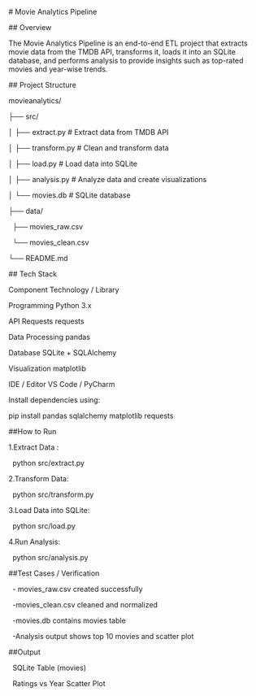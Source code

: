 \# Movie Analytics Pipeline



\## Overview

The Movie Analytics Pipeline is an end-to-end ETL project that extracts movie data from the TMDB API, transforms it, loads it into an SQLite database, and performs analysis to provide insights such as top-rated movies and year-wise trends.



\## Project Structure



movieanalytics/

├── src/

│ ├── extract.py # Extract data from TMDB API

│ ├── transform.py # Clean and transform data

│ ├── load.py # Load data into SQLite

│ ├── analysis.py # Analyze data and create visualizations

│ └── movies.db # SQLite database

├── data/

&nbsp;  ├── movies\_raw.csv

&nbsp;  └── movies\_clean.csv

└── README.md



\## Tech Stack 



Component	Technology / Library



Programming	Python 3.x

API Requests	requests

Data Processing	pandas

Database	SQLite + SQLAlchemy

Visualization	matplotlib

IDE / Editor	VS Code / PyCharm



Install dependencies using:



pip install pandas sqlalchemy matplotlib requests



\##How to Run



1.Extract Data :

&nbsp;   python src/extract.py

2.Transform Data:

&nbsp;   python src/transform.py

3.Load Data into SQLite:

&nbsp;   python src/load.py

4.Run Analysis:

&nbsp;   python src/analysis.py



\##Test Cases / Verification



&nbsp; - movies\_raw.csv created successfully

&nbsp; -movies\_clean.csv cleaned and normalized

&nbsp; -movies.db contains movies table

&nbsp; -Analysis output shows top 10 movies and scatter plot

\##Output

&nbsp;  SQLite Table (movies)

&nbsp;  Ratings vs Year Scatter Plot









